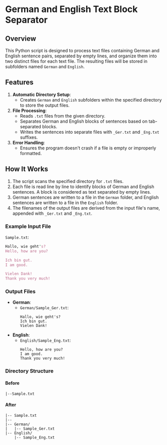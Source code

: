 # German and English Text Block Separator

## Overview
This Python script is designed to process text files containing German and English sentence pairs, separated by empty lines, and organize them into two distinct files for each text file. The resulting files will be stored in subfolders named `German` and `English`.

## Features
1. **Automatic Directory Setup**: 
   - Creates `German` and `English` subfolders within the specified directory to store the output files.
2. **File Processing**:
   - Reads `.txt` files from the given directory.
   - Separates German and English blocks of sentences based on tab-separated blocks.
   - Writes the sentences into separate files with `_Ger.txt` and `_Eng.txt` suffixes.
3. **Error Handling**:
   - Ensures the program doesn't crash if a file is empty or improperly formatted.

## How It Works
1. The script scans the specified directory for `.txt` files.
2. Each file is read line by line to identify blocks of German and English sentences. A block is considered as text separated by empty lines.
3. German sentences are written to a file in the `German` folder, and English sentences are written to a file in the `English` folder.
4. The filenames of the output files are derived from the input file's name, appended with `_Ger.txt` and `_Eng.txt`.

### Example Input File
`Sample.txt`:

```perl
Hallo, wie geht's?
Hello, how are you?

Ich bin gut.
I am good.

Vielen Dank!
Thank you very much!
```

### Output Files
- **German**:
  - `German/Sample_Ger.txt`:
    ```
    Hallo, wie geht's?
    Ich bin gut.
    Vielen Dank!
    ```
- **English**:
  - `English/Sample_Eng.txt`:
    ```
    Hello, how are you?
    I am good.
    Thank you very much!
    ```

### Directory Structure
#### Before
```
|--Sample.txt
```

#### After
```
|-- Sample.txt
|--
|-- German/
|   |-- Sample_Ger.txt
|-- English/
    |-- Sample_Eng.txt
```
